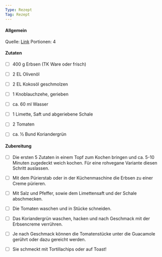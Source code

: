 ```yaml
---
Type: Rezept
Tag: Rezept
---
```


#### Allgemein
Quelle: [Link](http://helene-holunder.de/guacamole-ohne-avocado-eine-erbsen-guacamole-ist-lecker-gesund-und-regional/#)
Portionen: 4



#### Zutaten
- [ ] 400 g Erbsen (TK Ware oder frisch)
- [ ] 2 EL Olivenöl
- [ ] 2 EL Kokosöl geschmolzen
- [ ] 1 Knoblauchzehe, gerieben
- [ ] ca. 60 ml Wasser
- [ ] 1 Limette, Saft und abgeriebene Schale
- [ ] 2 Tomaten
- [ ] ca. ½ Bund Koriandergrün



#### Zubereitung
- [ ] Die ersten 5 Zutaten in einem Topf zum Kochen bringen und ca. 5-10 Minuten zugedeckt weich kochen. Für eine rohvegane Variante diesen Schritt auslassen.
- [ ] Mit dem Pürierstab oder in der Küchenmaschine die Erbsen zu einer Creme pürieren.
- [ ] Mit Salz und Pfeffer, sowie dem Limettensaft und der Schale abschmecken.
- [ ] Die Tomaten waschen und in Stücke schneiden.
- [ ] Das Koriandergrün waschen, hacken und nach Geschmack mit der Erbsencreme verrühren.
- [ ] Je nach Geschmack können die Tomatenstücke unter die Guacamole gerührt oder dazu gereicht werden.
- [ ] Sie schmeckt mit Tortillachips oder auf Toast!



